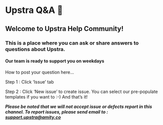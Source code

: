 # Upstra Q&A 💬

## Welcome to Upstra Help Community!
### This is a place where you can ask or share answers to questions about Upstra.

#### Our team is ready to support you on weekdays
How to post your question here…

Step 1 : Click ‘Issue’ tab

Step 2 : Click ‘New issue’ to create issue. You can select our pre-populate templates if you want to :-)
And that’s it!

***Please be noted that we will not accept issue or defects report in this channel.
To report issues, please send email to : support.upstra@amity.co***
